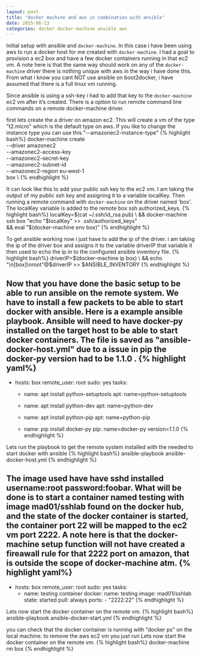 ```yaml
---
layout: post
title: "docker machine and aws in combination with ansible"
date: 2015-06-13
categories: docker docker-machine ansible aws
---
```


Initial setup with ansible and `docker-machine`. In this case i have been using aws to run a docker host for me created with `docker-machine`. I had a goal to provision a ec2 box and have a few docker containers running in that ec2 vm. A note here is that the same way should work on any of the `docker-machine` driver there is nothing unique with aws in the way i have done this. From what i know you cant NOT use ansible on boot2docker, i have assumed that there is a full linux vm running. 

Since ansible is using a ssh-key i had to add that key to the `docker-machine` ec2 vm after it’s created. There is a option to run remote command line commands on a remote docker-machine driver. 

first lets create the a driver on amazon ec2. This will create a vm of the type "t2.micro" which is the default type on aws. If you like to change the instance type you can use this "--amazonec2-instance-type"
{% highlight bash%}
docker-machine create \
--driver amazonec2 \
--amazonec2-access-key <key> \
--amazonec2-secret-key <key> \
--amazonec2-subnet-id <key> \
--amazonec2-region eu-west-1 \
box \ 
{% endhighlight %}

It can look like this to add your public ssh key to the ec2 vm. I am taking the output of my public ssh key and assigning it to a variable localKey. Then running a remote command with `docker-machine` on the driver named 'box'. The localKey variable is added to the remote box ssh authorized_keys.
{% highlight bash%}
localKey=$(cat ~/.ssh/id_rsa.pub) \
&& docker-machine ssh box "echo "$localKey" >> .ssh/authorized_keys" \
&& eval "$(docker-machine env box)"
{% endhighlight %}

To get ansible working now i just have to add the ip of the driver. i am taking the ip of the driver box and assigns it to the variable driverIP that variable it then used to echo the ip in to the configured ansible inventory file.
{% highlight bash%}
driverIP=$(docker-machine ip box) \
&& echo "\n[box]\nroot"@$driverIP >> $ANSIBLE_INVENTORY
{% endhighlight %}

Now that you have done the basic setup to be able to run ansible on the remote system. We have to install a few packets to be able to start docker with ansible. Here is a example ansible playbook. Ansible will need to have docker-py installed on the target host to be able to start docker containers. The file is saved as "ansible-docker-host.yml" due to a issue in pip the docker-py version had to be 1.1.0 .
{% highlight yaml%}
---
- hosts: box
  remote_user: root
  sudo: yes
  tasks:
    - name: apt install python-setuptools
      apt: name=python-setuptools

    - name: apt install python-dev
      apt: name=python-dev

    - name: apt install python-pip
      apt: name=python-pip

    - name: pip install docker-py
      pip: name=docker-py version=1.1.0
{% endhighlight %}

Lets run the playbook to get the remote system installed with the needed to start docker with ansible
{% highlight bash%}
ansible-playbook ansible-docker-host.yml
{% endhighlight %}

The image used have have sshd installed username:root password:foobar. What will be done is to start a container named testing with image mad01/sshlab found on the docker hub, and the state of the docker container is started, the container port 22 will be mapped to the ec2 vm port 2222. A note here is that the docker-machine setup function will not have created a fireawall rule for that 2222 port on amazon, that is outside the scope of docker-machine atm. 
{% highlight yaml%}
---
- hosts: box
  remote_user: root
  sudo: yes
  tasks:
    - name: testing container
      docker:
        name: testing
        image: mad01/sshlab
        state: started
        pull: always
        ports:
          - "2222:22"
{% endhighlight %}

Lets now start the docker container on the remote vm. 
{% highlight bash%}
ansible-playbook ansible-docker-start.yml
{% endhighlight %}

you can check that the docker container is running with "docker ps" on the local machine. to remove the aws ec2 vm you just run
Lets now start the docker container on the remote vm. 
{% highlight bash%}
docker-machine rm box
{% endhighlight %}
